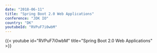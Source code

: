 ```yaml
---
date: "2018-06-11"
title: "Spring Boot 2.0 Web Applications"
conference: "JDK IO"
country: "DK"
youtubeId: "RVPuF7i0wbM"
---
```


{{< youtube id="RVPuF7i0wbM" title="Spring Boot 2.0 Web Applications" >}} 
